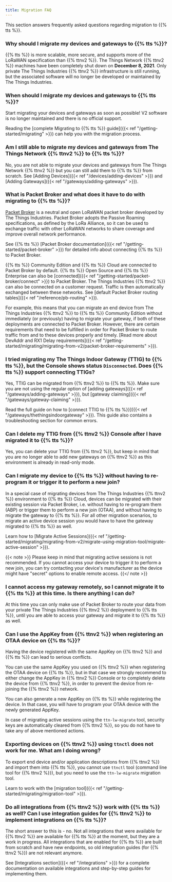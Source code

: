 ```yaml
---
title: Migration FAQ
---
```


This section answers frequently asked questions regarding migration to {{% tts %}}.

### Why should I migrate my devices and gateways to {{% tts %}}? 

{{% tts %}} is more scalable, more secure, and supports more of the LoRaWAN specification than {{% ttnv2 %}}. The Things Network {{% ttnv2 %}} machines have been completely shut down on **December 8, 2021**. Only private The Things Industries {{% ttnv2 %}} infrastructure is still running, but the associated software will no longer be developed or maintained by The Things Industries.

### When should I migrate my devices and gateways to {{% tts %}}? 

Start migrating your devices and gateways as soon as possible! V2 software is no longer maintained and there is no official support.

Reading the [complete Migrating to {{% tts %}} guide]({{< ref "/getting-started/migrating" >}}) can help you with the migration process.

### Am I still able to migrate my devices and gateways from The Things Network {{% ttnv2 %}} to {{% tts %}}?

No, you are not able to migrate your devices and gateways from The Things Network {{% ttnv2 %}} but you can still add them to {{% tts %}} from scratch. See [Adding Devices]({{< ref "/devices/adding-devices" >}}) and [Adding Gateways]({{< ref "/gateways/adding-gateways" >}}).

### What is Packet Broker and what does it have to do with migrating to {{% tts %}}? 

[Packet Broker](https://packetbroker.net) is a neutral and open LoRaWAN packet broker developed by The Things Industries. Packet Broker adopts the Passive Roaming specifications, as defined by the LoRa Alliance, so it can be used to exchange traffic with other LoRaWAN networks to share coverage and improve overall network performance.

See {{% tts %}} [Packet Broker documentation]({{< ref "/getting-started/packet-broker" >}}) for detailed info about connecting {{% tts %}} to Packet Broker.

{{% tts %}} Community Edition and {{% tts %}} Cloud are connected to Packet Broker by default. {{% tts %}} Open Source and {{% tts %}} Enterprise can also be [connected]({{< ref "/getting-started/packet-broker/connect" >}}) to Packet Broker. The Things Industries {{% ttnv2 %}} can also be connected on a customer request. Traffic is then automatically exchanged between these networks. See [default Packet Broker routing tables]({{< ref "/reference/pb-routing" >}}).

For example, this means that you can migrate an end device from The Things Industries {{% ttnv2 %}} to {{% tts %}} Community Edition without immediately (or previously) having to migrate your gateway, if both of these deployments are connected to Packet Broker. However, there are certain requirements that need to be fulfilled in order for Packet Broker to route traffic from and to these devices properly and timely. [Read more about DevAddr and RX1 Delay requirements]({{< ref "/getting-started/migrating/migrating-from-v2/packet-broker-requirements" >}}).

### I tried migrating my The Things Indoor Gateway (TTIG) to {{% tts %}}, but the Console shows status `Disconnected`. Does {{% tts %}} support connecting TTIGs?

Yes, TTIG can be migrated from {{% ttnv2 %}} to {{% tts %}}. Make sure you are not using the regular option of [adding gateways]({{< ref "/gateways/adding-gateways" >}}), but [gateway claiming]({{< ref "/gateways/gateway-claiming" >}}).

Read the full guide on how to [connect TTIG to {{% tts %}}]({{< ref "/gateways/thethingsindoorgateway" >}}). This guide also contains a troubleshooting section for common errors.

### Can I delete my TTIG from {{% ttnv2 %}} Console after I have migrated it to {{% tts %}}?

Yes, you can delete your TTIG from {{% ttnv2 %}}, but keep in mind that you are no longer able to add new gateways on {{% ttnv2 %}} as this environment is already in read-only mode.

### Can I migrate my device to {{% tts %}} without having to re-program it or trigger it to perform a new join?

In a special case of migrating devices from The Things Industries {{% ttnv2 %}} environment to {{% tts %}} Cloud, devices can be migrated with their existing session via Packet Broker, i.e. without having to re-program them (ABP) or trigger them to perform a new join (OTAA), and without having to migrate the gateway to {{% tts %}}. For all other migration scenarios, to migrate an active device session you would have to have the gateway migrated to {{% tts %}} as well.

Learn how to [Migrate Active Sessions]({{< ref "/getting-started/migrating/migrating-from-v2/migrate-using-migration-tool/migrate-active-session" >}}).

{{< note >}} Please keep in mind that migrating active sessions is not recommended. If you cannot access your device to trigger it to perform a new join, you can try contacting your device's manufacturer as the device might have "secret" options to enable remote access. {{</ note >}}

### I cannot access my gateway remotely, so I cannot migrate it to {{% tts %}} at this time. Is there anything I can do?

At this time you can only make use of Packet Broker to route your data from your private The Things Industries {{% ttnv2 %}} deployment to {{% tts %}}, until you are able to access your gateway and migrate it to {{% tts %}} as well.

### Can I use the AppKey from {{% ttnv2 %}} when registering an OTAA device on {{% tts %}}?

Having the device registered with the same AppKey on {{% ttnv2 %}} and {{% tts %}} can lead to serious conflicts.

You can use the same AppKey you used on {{% ttnv2 %}} when registering the OTAA device on {{% tts %}}, but in that case we strongly recommend to either change the AppKey in {{% ttnv2 %}} Console or to completely delete the device from {{% ttnv2 %}}, in order to prevent the device from re-joining the {{% ttnv2 %}} network. 

You can also generate a new AppKey on {{% tts %}} while registering the device. In that case, you will have to program your OTAA device with the newly generated AppKey.

In case of migrating active sessions using the `ttn-lw-migrate` tool, security keys are automatically cleared from {{% ttnv2 %}}, so you do not have to take any of above mentioned actions.

### Exporting devices on {{% ttnv2 %}} using `ttnctl` does not work for me. What am I doing wrong?

To export end device and/or application descriptions from {{% ttnv2 %}} and import them into {{% tts %}}, you cannot use `ttnctl` tool (command line tool for {{% ttnv2 %}}), but you need to use the `ttn-lw-migrate` migration tool.

Learn to work with the [migration tool]({{< ref "/getting-started/migrating/migration-tool" >}}).

### Do all integrations from {{% ttnv2 %}} work with {{% tts %}} as well? Can I use integration guides for {{% ttnv2 %}} to implement integrations on {{% tts %}}?

The short answer to this is - no. Not all integrations that were available for {{% ttnv2 %}} are available for {{% tts %}} at the moment, but they are a work in progress. All integrations that are enabled for {{% tts %}} are built from scratch and have new endpoints, so old integration guides (for {{% ttnv2 %}}) are not relevant anymore.

See [Integrations section]({{< ref "/integrations" >}}) for a complete documentation on available integrations and step-by-step guides for implementing them.
